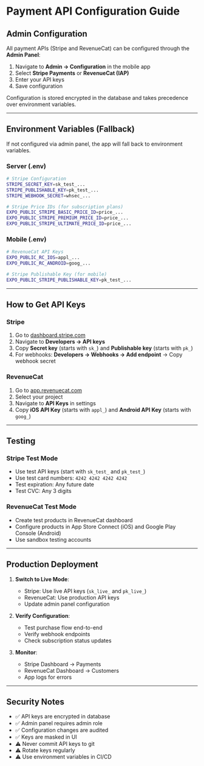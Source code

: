 # Payment API Configuration Guide

## Admin Configuration

All payment APIs (Stripe and RevenueCat) can be configured through the **Admin Panel**:

1. Navigate to **Admin → Configuration** in the mobile app
2. Select **Stripe Payments** or **RevenueCat (IAP)** 
3. Enter your API keys
4. Save configuration

Configuration is stored encrypted in the database and takes precedence over environment variables.

---

## Environment Variables (Fallback)

If not configured via admin panel, the app will fall back to environment variables.

### Server (.env)

```bash
# Stripe Configuration
STRIPE_SECRET_KEY=sk_test_...
STRIPE_PUBLISHABLE_KEY=pk_test_...
STRIPE_WEBHOOK_SECRET=whsec_...

# Stripe Price IDs (for subscription plans)
EXPO_PUBLIC_STRIPE_BASIC_PRICE_ID=price_...
EXPO_PUBLIC_STRIPE_PREMIUM_PRICE_ID=price_...
EXPO_PUBLIC_STRIPE_ULTIMATE_PRICE_ID=price_...
```

### Mobile (.env)

```bash
# RevenueCat API Keys
EXPO_PUBLIC_RC_IOS=appl_...
EXPO_PUBLIC_RC_ANDROID=goog_...

# Stripe Publishable Key (for mobile)
EXPO_PUBLIC_STRIPE_PUBLISHABLE_KEY=pk_test_...
```

---

## How to Get API Keys

### Stripe

1. Go to [dashboard.stripe.com](https://dashboard.stripe.com)
2. Navigate to **Developers → API keys**
3. Copy **Secret key** (starts with `sk_`) and **Publishable key** (starts with `pk_`)
4. For webhooks: **Developers → Webhooks → Add endpoint** → Copy webhook secret

### RevenueCat

1. Go to [app.revenuecat.com](https://app.revenuecat.com)
2. Select your project
3. Navigate to **API Keys** in settings
4. Copy **iOS API Key** (starts with `appl_`) and **Android API Key** (starts with `goog_`)

---

## Testing

### Stripe Test Mode

- Use test API keys (start with `sk_test_` and `pk_test_`)
- Use test card numbers: `4242 4242 4242 4242`
- Test expiration: Any future date
- Test CVC: Any 3 digits

### RevenueCat Test Mode

- Create test products in RevenueCat dashboard
- Configure products in App Store Connect (iOS) and Google Play Console (Android)
- Use sandbox testing accounts

---

## Production Deployment

1. **Switch to Live Mode**:
   - Stripe: Use live API keys (`sk_live_` and `pk_live_`)
   - RevenueCat: Use production API keys
   - Update admin panel configuration

2. **Verify Configuration**:
   - Test purchase flow end-to-end
   - Verify webhook endpoints
   - Check subscription status updates

3. **Monitor**:
   - Stripe Dashboard → Payments
   - RevenueCat Dashboard → Customers
   - App logs for errors

---

## Security Notes

- ✅ API keys are encrypted in database
- ✅ Admin panel requires admin role
- ✅ Configuration changes are audited
- ✅ Keys are masked in UI
- ⚠️ Never commit API keys to git
- ⚠️ Rotate keys regularly
- ⚠️ Use environment variables in CI/CD

